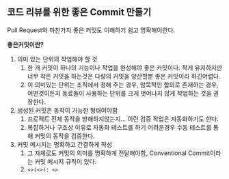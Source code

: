 ## 코드 리뷰를 위한 좋은 Commit 만들기
Pull Request와 마찬가지 좋은 커밋도 이해하기 쉽고 명확해야한다. 

**좋은커밋이란?**
1. 의미 있는 단위의 작업해야 할 것
	1. 한 개 커밋이 하나의 기능이나 작업을 완성해야 좋은 커밋이다. 작게 유지하지만 너무 작은 커밋을 하는것은 다량의 커밋을 양산할뿐 좋은 커밋이라 하긴어렵다.
	2. 이 의미있는 단위는 조직에서 정해 주는 경우, 암묵적인 합의로 존재하는 경우, 어떤것이든지 동료들이 사용하는 단위를 크게 벗어나지 않게 작업하는 것을 권장한다.
2. 생성된 커밋은 동작이 가능한 형태여야함
	1. 프로젝트 전체 동작을 방해하지않는지... 이런 검증 작업은 자동화하기도 한다.
	2. 복잡하거나 구조상 이유로 자동화 테스트를 하기 어려운경우 수동 테스트를 통해 커밋의 동작을 검증한다.
3. 커밋 메시지는 명확하고 간결하게 작성
	1. 그 자체로도 커밋의 의미를 명확하게 전달해야함, Conventional Commit이라는 커밋 메시지 규칙이 있다.
	2. `<>(<>): <>`